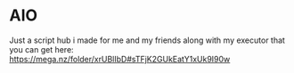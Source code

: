 # AIO
Just a script hub i made for me and my friends along with my executor that you can get here: https://mega.nz/folder/xrUBlIbD#sTFjK2GUkEatY1xUk9I90w


